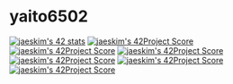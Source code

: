 # yaito6502
[![jaeskim's 42 stats](https://badge42.herokuapp.com/api/stats/yaito?cursus=42cursus)](https://github.com/JaeSeoKim/badge42)
[![jaeskim's 42Project Score](https://badge42.herokuapp.com/api/project/yaito/libft)](https://github.com/JaeSeoKim/badge42)
[![jaeskim's 42Project Score](https://badge42.herokuapp.com/api/project/yaito/netwhat)](https://github.com/JaeSeoKim/badge42)
[![jaeskim's 42Project Score](https://badge42.herokuapp.com/api/project/yaito/get_next_line)](https://github.com/JaeSeoKim/badge42)
[![jaeskim's 42Project Score](https://badge42.herokuapp.com/api/project/yaito/ft_printf)](https://github.com/JaeSeoKim/badge42)
[![jaeskim's 42Project Score](https://badge42.herokuapp.com/api/project/yaito/ft_server)](https://github.com/JaeSeoKim/badge42)
[![jaeskim's 42Project Score](https://badge42.herokuapp.com/api/project/yaito/miniRT)](https://github.com/JaeSeoKim/badge42)
